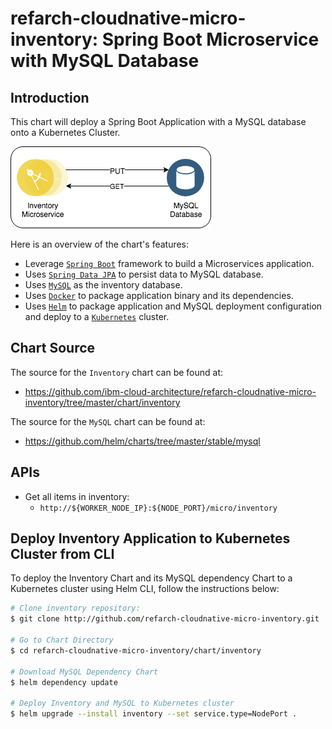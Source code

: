 # refarch-cloudnative-micro-inventory: Spring Boot Microservice with MySQL Database

## Introduction
This chart will deploy a Spring Boot Application with a MySQL database onto a Kubernetes Cluster.

![Application Architecture](https://raw.githubusercontent.com/ibm-cloud-architecture/refarch-cloudnative-micro-inventory/master/static/inventory.png?raw=true)

Here is an overview of the chart's features:
- Leverage [`Spring Boot`](https://projects.spring.io/spring-boot/) framework to build a Microservices application.
- Uses [`Spring Data JPA`](http://projects.spring.io/spring-data-jpa/) to persist data to MySQL database.
- Uses [`MySQL`](https://www.mysql.com/) as the inventory database.
- Uses [`Docker`](https://docs.docker.com/) to package application binary and its dependencies.
- Uses [`Helm`](https://helm.sh/) to package application and MySQL deployment configuration and deploy to a [`Kubernetes`](https://kubernetes.io/) cluster. 

## Chart Source
The source for the `Inventory` chart can be found at:
* https://github.com/ibm-cloud-architecture/refarch-cloudnative-micro-inventory/tree/master/chart/inventory

The source for the `MySQL` chart can be found at:
* https://github.com/helm/charts/tree/master/stable/mysql

## APIs
* Get all items in inventory:
    + `http://${WORKER_NODE_IP}:${NODE_PORT}/micro/inventory`

## Deploy Inventory Application to Kubernetes Cluster from CLI
To deploy the Inventory Chart and its MySQL dependency Chart to a Kubernetes cluster using Helm CLI, follow the instructions below:
```bash
# Clone inventory repository:
$ git clone http://github.com/refarch-cloudnative-micro-inventory.git

# Go to Chart Directory
$ cd refarch-cloudnative-micro-inventory/chart/inventory

# Download MySQL Dependency Chart
$ helm dependency update

# Deploy Inventory and MySQL to Kubernetes cluster
$ helm upgrade --install inventory --set service.type=NodePort .
```